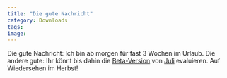 ```yaml
---
title: "Die gute Nachricht"
category: Downloads
tags: 
image: 
---
```


Die gute Nachricht: Ich bin ab morgen für fast 3 Wochen im Urlaub. Die andere gute: Ihr könnt bis dahin die [Beta-Version](http://de.wikipedia.org/wiki/Beta-Version) von [Juli](/downloads) evaluieren. Auf Wiedersehen im Herbst!

